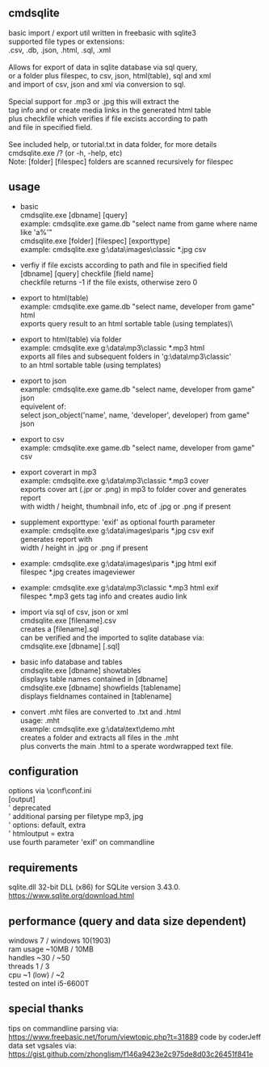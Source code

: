 ## cmdsqlite
basic import / export util written in freebasic with sqlite3\
supported file types or extensions:\
.csv, .db, .json, .html, .sql, .xml\
\
Allows for export of data in sqlite database via sql query,\
or a folder plus filespec, to csv, json, html(table), sql and xml\
and import of csv, json and xml via conversion to sql.\
\
Special support for .mp3 or .jpg this will extract the\
tag info and or create media links in the generated html table\
plus checkfile which verifies if file excists according to path\
and file in specified field.\
\
See included help, or tutorial.txt in data folder, for more details\
cmdsqlite.exe /?  (or -h, -help, etc)\
Note: [folder] [filespec] folders are scanned recursively for filespec

## usage
- basic\
cmdsqlite.exe [dbname] [query]\
example: cmdsqlite.exe game.db "select name from game where name like 'a%'"\
cmdsqlite.exe [folder] [filespec] [exporttype]\
example: cmdsqlite.exe g:\data\images\classic *.jpg csv

- verfiy if file excists according to path and file in specified field\
[dbname] [query] checkfile [field name]\
checkfile returns -1 if the file exists, otherwise zero 0

- export to html(table)\
example: cmdsqlite.exe game.db "select name, developer from game" html\
exports query result to an html sortable table (using templates)\

- export to html(table) via folder\
example: cmdsqlite.exe g:\data\mp3\classic *.mp3 html\
exports all files and subsequent folders in 'g:\data\mp3\classic'\
to an html sortable table (using templates)

- export to json\
example: cmdsqlite.exe game.db "select name, developer from game" json\
equivelent of:\
select json_object('name', name, 'developer', developer) from game" json

- export to csv\
example: cmdsqlite.exe game.db "select name, developer from game" csv

- export coverart in mp3\
example: cmdsqlite.exe g:\data\mp3\classic *.mp3 cover\
exports cover art (.jpr or .png) in mp3 to folder cover and generates report\
with width / height, thumbnail info, etc of .jpg or .png if present

- supplement exporttype: 'exif' as optional fourth parameter\
example: cmdsqlite.exe g:\data\images\paris *.jpg csv exif\
generates report with\
width / height in .jpg or .png if present

- example: cmdsqlite.exe g:\data\images\paris *.jpg html exif\
filespec *.jpg creates imageviewer

- example: cmdsqlite.exe g:\data\mp3\classic *.mp3 html exif\
filespec *.mp3 gets tag info and creates audio link

- import via sql of csv, json or xml\
cmdsqlite.exe [filename].csv\
creates a [filename].sql\
can be verified and the imported to sqlite database via:\
cmdsqlite.exe [dbname] [.sql]

- basic info database and tables\
cmdsqlite.exe [dbname] showtables\
displays table names contained in [dbname]\
cmdsqlite.exe [dbname] showfields [tablename]\
displays fieldnames contained in [tablename]

- convert
.mht files are converted to .txt and .html\
usage: <filename>.mht\
example: cmdsqlite.exe g:\data\text\demo.mht\
creates a folder <filename> and extracts all files in the .mht\
plus converts the main .html to a sperate wordwrapped text file.

## configuration
options via \conf\conf.ini\
[output]\
' deprecated\
' additional parsing per filetype mp3, jpg\
' options: default, extra\
' htmloutput      = extra\
use fourth parameter 'exif' on commandline

## requirements
sqlite.dll 32-bit DLL (x86) for SQLite version 3.43.0.\
https://www.sqlite.org/download.html
## performance (query and data size dependent)
windows 7 / windows 10(1903)\
ram usage ~10MB / 10MB \
handles   ~30 / ~50\
threads   1 / 3\
cpu       ~1 (low) / ~2\
tested on intel i5-6600T

## special thanks
tips on commandline parsing via:\
https://www.freebasic.net/forum/viewtopic.php?t=31889 code by coderJeff\
data set vgsales via:\
https://gist.github.com/zhonglism/f146a9423e2c975de8d03c26451f841e